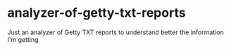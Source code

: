 # analyzer-of-getty-txt-reports
Just an analyzer of Getty TXT reports to understand better the information I'm getting
